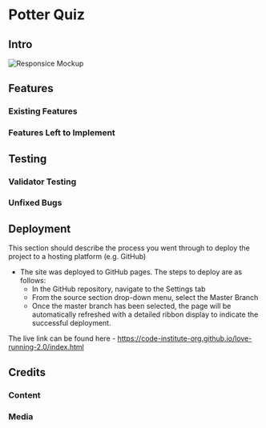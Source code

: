 # Potter Quiz

## Intro

![Responsice Mockup](https://github.com/lucyrush/readme-template/blob/master/media/love_running_mockup.png)

## Features 


### Existing Features


### Features Left to Implement



## Testing 



### Validator Testing 


### Unfixed Bugs


## Deployment

This section should describe the process you went through to deploy the project to a hosting platform (e.g. GitHub) 

- The site was deployed to GitHub pages. The steps to deploy are as follows: 
  - In the GitHub repository, navigate to the Settings tab 
  - From the source section drop-down menu, select the Master Branch
  - Once the master branch has been selected, the page will be automatically refreshed with a detailed ribbon display to indicate the successful deployment. 

The live link can be found here - https://code-institute-org.github.io/love-running-2.0/index.html 


## Credits 


### Content 


### Media



